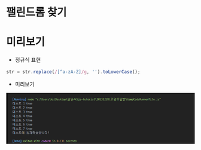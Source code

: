 # 팰린드롬 찾기

# 미리보기

- 정규식 표현
``` javascript
str = str.replace(/[^a-zA-Z]/g, '').toLowerCase();
```

- 미리보기

![Alt text](image.png)